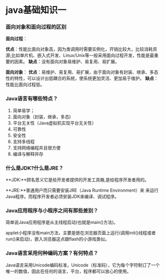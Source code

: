 # java基础知识一

### 面向对象和面向过程的区别

**面向过程**：

**优点**：性能比面向对象高，因为类调用时需要实例化，开销比较大，比较消耗资源;比如单片机、嵌入式开发、Linux/Unix等一般采用面向过程开发，性能是最重要的因素。
**缺点**：没有面向对象易维护、易复用、易扩展。

**面向对象**：
**优点**：易维护、易复用、易扩展，由于面向对象有封装、继承、多态性的特性，可以设计出低耦合的系统，使系统更加灵活、更加易于维护。
**缺点**：性能比面向过程低。

### Java语言有哪些特点？

1. 简单易学；
2. 面向对象（封装，继承，多态)
3. 平台无关性（Java虚拟机实现平台无关性）
4. 可靠性
5. 安全性
6. 支持多线程
7. 支持网络编程并且很方便
8. 编译与解释并存

### 什么是JDK?什么是JRE？

**JDK:**顾名思义它是给开发者提供的开发工具箱,是给程序开发者用的。

**JRE:**普通用户而只需要安装JRE（Java Runtime Environment）来 来运行Java程序。而程序开发者必须安装JDK来编译、调试程序。

### Java应用程序与小程序之间有那些差别？

简单说Java应用程序是从主线程启动(也就是main()方法)。

applet小程序没有main方法，主要是嵌在浏览器页面上运行(调用init()线程或者run()来启动)，嵌入浏览器这点跟flash的小游戏类似。

### Java语言采用何种编码方案？有何特点？

Java语言采用Unicode编码标准，Unicode（标准码），它为每个字符制订了一个唯一的数值，因此在任何的语言，平台，程序都可以放心的使用。

